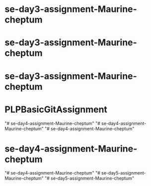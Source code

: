# se-day3-assignment-Maurine-cheptum
# se-day3-assignment-Maurine-cheptum
# se-day3-assignment-Maurine-cheptum
# PLPBasicGitAssignment
"# se-day4-assignment-Maurine-cheptum" 
"# se-day4-assignment-Maurine-cheptum" 
"# se-day4-assignment-Maurine-cheptum" 
# se-day4-assignment-Maurine-cheptum
"# se-day4-assignment-Maurine-cheptum" 
"# se-day5-assignment-Maurine-cheptum" 
"# se-day5-assignment-Maurine-cheptum" 
